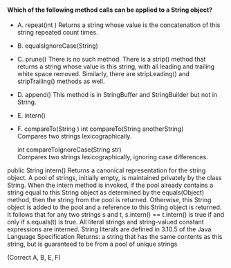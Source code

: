 #### Which of the following method calls can be applied to a String object?

* A. repeat(int )
Returns a string whose value is the concatenation of this string repeated count times.
* B. equalsIgnoreCase(String)
* C. prune()
    There is no such method.
    There is a strip() method that returns a string whose value is this string, with all leading and trailing white space removed.
    Similarly, there are stripLeading() and stripTrailing() methods as well.
* D. append()
    This method is in StringBuffer and StringBuilder but not in String.
* E. intern()
* F. compareTo(String )
    int compareTo(String anotherString)    
    Compares two strings lexicographically.
    
    int compareToIgnoreCase(String str)    
    Compares two strings lexicographically, ignoring case differences.

public String intern()
Returns a canonical representation for the string object.
A pool of strings, initially empty, is maintained privately by the class String.
When the intern method is invoked, if the pool already contains a string
equal to this String object as determined by the equals(Object) method, then the string from the pool is returned.
Otherwise, this String object is added to the pool and a reference to this String object is returned.
It follows that for any two strings s and t, s.intern() == t.intern() is true if and only if s.equals(t) is true.
All literal strings and string-valued constant expressions are interned. String literals are defined in 3.10.5
of the Java Language Specification
Returns:
a string that has the same contents as this string, but is guaranteed to be from a pool of unique strings

(Correct A, B, E, F)